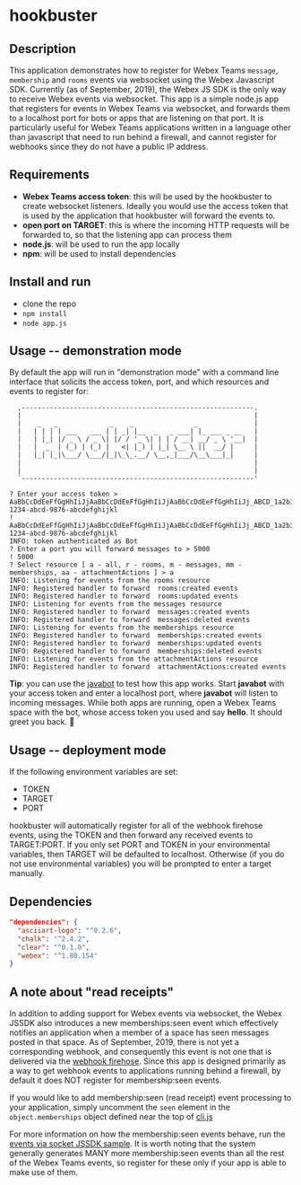 # hookbuster

## Description

This application demonstrates how to register for Webex Teams `message`, `membership` and `rooms` events via websocket using the Webex Javascript SDK.   Currently (as of September, 2019), the Webex JS SDK is the only way to receive Webex events via websocket.   This app is a simple node.js app that registers for events in Webex Teams via websocket, and forwards them to a localhost port for bots or apps that are listening on that port.   It is particularly useful for Webex Teams applications written in a language other than javascript that need to run behind a firewall, and cannot register for webhooks since they do not have a public IP address.

## Requirements

* **Webex Teams access token**: this will be used by the hookbuster to create websocket listeners. Ideally you would use the access token that is used by the application that hookbuster will forward the events to.
* **open port on TARGET**: this is where the incoming HTTP requests will be forwarded to, so that the listening app can process them
* **node.js**: will be used to run the app locally
* **npm**: will be used to install dependencies

## Install and run

* clone the repo
* ```npm install```
* ```node app.js```

## Usage  -- demonstration mode

By default the app will run in "demonstration mode" with a command line interface that solicits the access token, port, and which resources and events to register for:

```
  ,----------------------------------------------------------.
  |                                                          |
  |    _   _             _    _               _              |
  |   | | | | ___   ___ | | _| |__  _   _ ___| |_ ___ _ __   |
  |   | |_| |/ _ \ / _ \| |/ / '_ \| | | / __| __/ _ \ '__|  |
  |   |  _  | (_) | (_) |   <| |_) | |_| \__ \ ||  __/ |     |
  |   |_| |_|\___/ \___/|_|\_\_.__/ \__,_|___/\__\___|_|     |
  |                                                          |
  |                                                          |
  `----------------------------------------------------------'

? Enter your access token > AaBbCcDdEeFfGgHhIiJjAaBbCcDdEeFfGgHhIiJjAaBbCcDdEeFfGgHhIiJj_ABCD_1a2b3c4d-1234-abcd-9876-abcdefghijkl
! AaBbCcDdEeFfGgHhIiJjAaBbCcDdEeFfGgHhIiJjAaBbCcDdEeFfGgHhIiJj_ABCD_1a2b3c4d-1234-abcd-9876-abcdefghijkl
INFO: token authenticated as Bot
? Enter a port you will forward messages to > 5000
! 5000
? Select resource [ a - all, r - rooms, m - messages, mm - memberships, aa - attachmentActions ] > a
INFO: Listening for events from the rooms resource
INFO: Registered handler to forward  rooms:created events
INFO: Registered handler to forward  rooms:updated events
INFO: Listening for events from the messages resource
INFO: Registered handler to forward  messages:created events
INFO: Registered handler to forward  messages:deleted events
INFO: Listening for events from the memberships resource
INFO: Registered handler to forward  memberships:created events
INFO: Registered handler to forward  memberships:updated events
INFO: Registered handler to forward  memberships:deleted events
INFO: Listening for events from the attachmentActions resource
INFO: Registered handler to forward  attachmentActions:created events
```

**Tip**: you can use the [javabot](https://github.com/WebexSamples/javabot) to test how this app works. Start **javabot** with your access token and enter a localhost port, where **javabot** will listen to incoming messages. While both apps are running, open a Webex Teams space with the bot, whose access token you used and say **hello**. It should greet you back. :wave:

## Usage -- deployment mode

If the following environment variables are set:

* TOKEN
* TARGET
* PORT

hookbuster will automatically register for all of the webhook firehose events, using the TOKEN and then forward any received events to TARGET:PORT. If you only set PORT and TOKEN in your environmental variables, then TARGET will be defaulted to localhost. Otherwise (if you do not use environmental variables) you will be prompted to enter a target manually.

## Dependencies

```json
"dependencies": {
  "asciiart-logo": "^0.2.6",
  "chalk": "^2.4.2",
  "clear": "^0.1.0",
  "webex": "^1.80.154"
}
```

## A note about "read receipts"

In addition to adding support for Webex events via websocket, the Webex JSSDK also introduces a new memberships:seen event which effectively notifies an application when a member of a space has seen messages posted in that space. As of September, 2019, there is not yet a corresponding webhook, and consequently this event is not one that is delivered via the [webhook firehose](https://developer.webex.com/docs/api/guides/webhooks/the-firehose-webhook). Since this app is designed primarily as a way to get webhook events to applications running behind a firewall, by default it does NOT register for membership:seen events.

If you would like to add membership:seen (read receipt) event processing to your application, simply uncomment the `seen` element in the `object.memberships` object defined near the top of [cli.js](./src/cli.js)

For more information on how the membership:seen events behave, run the [events via socket JSSDK sample](https://webex.github.io/webex-js-sdk/samples/browser-socket/).  It is worth noting that the system generally generates MANY more membership:seen events than all the rest of the Webex Teams events, so register for these only if your app is able to make use of them.
